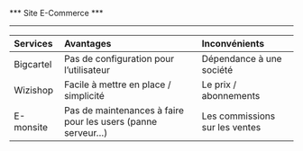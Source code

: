 *** Site E-Commerce ***
*********************

| Services      | Avantages      | Inconvénients  |
| :--------------- |:---------------| :---------------|
| Bigcartel     | Pas de configuration pour l’utilisateur            |     Dépendance à une société|
| Wizishop      | Facile à mettre en place / simplicité             |     Le prix / abonnements|
| E-monsite       | Pas de maintenances à faire pour les users (panne serveur…)             |     Les commissions sur les ventes|